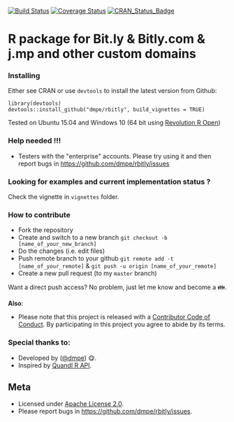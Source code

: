 [![Build Status](https://travis-ci.org/dmpe/rbitly.svg?branch=master)](https://travis-ci.org/dmpe/rbitly)
[![Coverage Status](https://coveralls.io/repos/dmpe/rbitly/badge.svg)](https://coveralls.io/r/dmpe/rbitly)
[![CRAN_Status_Badge](http://www.r-pkg.org/badges/version/RBitly)](http://cran.r-project.org/web/packages/RBitly)

R package for Bit.ly & Bitly.com & j.mp and other custom domains
=======

### Installing

Either see CRAN or use `devtools` to install the latest version from Github:

```
library(devtools)
devtools::install_github("dmpe/rbitly", build_vignettes = TRUE)
```
Tested on Ubuntu 15.04 and Windows 10 (64 bit using [Revolution R Open](http://mran.revolutionanalytics.com/download/))

### Help needed !!!

- Testers with the "enterprise" accounts. Please try using it and then report bugs in <https://github.com/dmpe/rbitly/issues>

### Looking for examples and current implementation status ?

Check the vignette in `vignettes` folder.

### How to contribute 

- Fork the repository
- Create and switch to a new branch `git checkout -b [name_of_your_new_branch]`
- Do the changes (i.e. edit files)
- Push remote branch to your github `git remote add -t [name_of_your_remote]` & `git push -u origin [name_of_your_remote]`
- Create a new pull request (to my `master` branch)

Want a direct push access? No problem, just let me know and become a :family:.

**Also**:
 - Please note that this project is released with a [Contributor Code of Conduct](CONDUCT.md). By participating in this project you agree to abide by its terms.

### Special thanks to:

- Developed by ([@dmpe](https://www.github.com/dmpe)) :yum:.
- Inspired by [Quandl R API](https://github.com/quandl/R-package/).

## Meta
- Licensed under [Apache License 2.0](https://tldrlegal.com/license/apache-license-2.0-%28apache-2.0%29).
- Please report bugs in <https://github.com/dmpe/rbitly/issues>.


